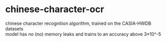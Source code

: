 # chinese-character-ocr
chinese character recognition algorithm, trained on the CASIA-HWDB datasets  
model has no (no) memory leaks and trains to an accuracy above 3*10^-5  

